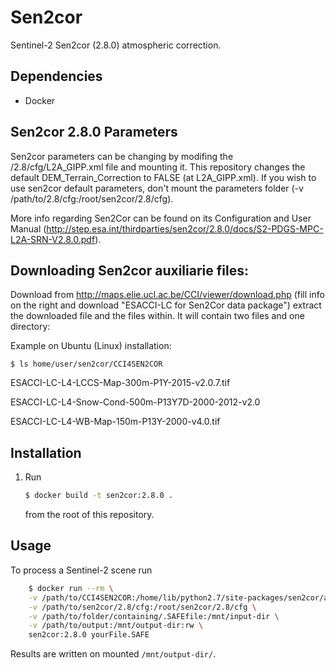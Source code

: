 # Sen2cor

Sentinel-2 Sen2cor (2.8.0) atmospheric correction.

## Dependencies

- Docker


## Sen2cor 2.8.0 Parameters
Sen2cor parameters can be changing by modifing the /2.8/cfg/L2A_GIPP.xml file and mounting it.
This repository changes the default DEM_Terrain_Correction to FALSE (at L2A_GIPP.xml).
If you wish to use sen2cor default parameters, don't mount the parameters folder (-v /path/to/2.8/cfg:/root/sen2cor/2.8/cfg).

More info regarding Sen2Cor can be found on its Configuration and User Manual (http://step.esa.int/thirdparties/sen2cor/2.8.0/docs/S2-PDGS-MPC-L2A-SRN-V2.8.0.pdf).


## Downloading Sen2cor auxiliarie files:
  Download from http://maps.elie.ucl.ac.be/CCI/viewer/download.php (fill info on the right and download "ESACCI-LC for Sen2Cor data package")
  extract the downloaded file and the files within. It will contain two files and one directory:

  Example on Ubuntu (Linux) installation:

    $ ls home/user/sen2cor/CCI4SEN2COR

  ESACCI-LC-L4-LCCS-Map-300m-P1Y-2015-v2.0.7.tif

  ESACCI-LC-L4-Snow-Cond-500m-P13Y7D-2000-2012-v2.0

  ESACCI-LC-L4-WB-Map-150m-P13Y-2000-v4.0.tif


## Installation

1. Run

   ```bash
   $ docker build -t sen2cor:2.8.0 .
   ```

   from the root of this repository.

## Usage


To process a Sentinel-2 scene run

```bash
    $ docker run --rm \
    -v /path/to/CCI4SEN2COR:/home/lib/python2.7/site-packages/sen2cor/aux_data \
    -v /path/to/sen2cor/2.8/cfg:/root/sen2cor/2.8/cfg \
    -v /path/to/folder/containing/.SAFEfile:/mnt/input-dir \
    -v /path/to/output:/mnt/output-dir:rw \
    sen2cor:2.8.0 yourFile.SAFE
```

Results are written on mounted `/mnt/output-dir/`.
